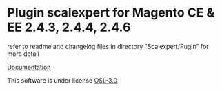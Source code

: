 # Plugin scalexpert for Magento CE & EE 2.4.3, 2.4.4, 2.4.6

refer to readme and changelog files in directory "Scalexpert/Pugin" for more detail

[Documentation](https://docs.scalexpert.societegenerale.com/apidocs/3mLlrPx3sPtekcQvEEUg/integration-guides/integrations-modes/plugins/magento)

This software is under license [OSL-3.0](https://github.com/scalexpert/scalexpert-magento#OSL-3.0-1-ov-file)
